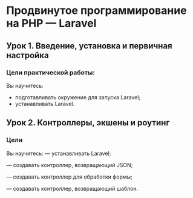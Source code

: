 # Продвинутое программирование на PHP — Laravel

## Урок 1. Введение, установка и первичная настройка

### Цели практической работы:
Вы научитесь:

* подготавливать окружение для запуска Laravel;
* устанавливать Laravel.

## Урок 2. Контроллеры, экшены и роутинг

### Цели

Вы научитесь:
— устанавливать Laravel;

— создавать контроллер, возвращающий JSON;

— создавать контроллер для обработки формы;

— создавать контроллер, возвращающий шаблон.
